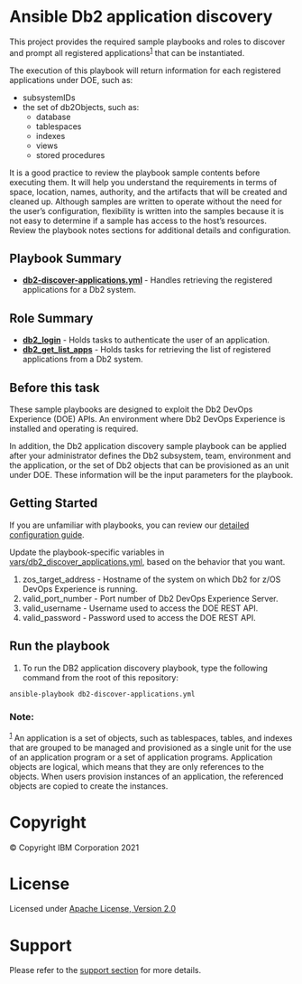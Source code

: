 # Ansible Db2 application discovery

This project provides the required sample playbooks and roles to discover and prompt all registered applications<sup>[1](#footnote1)</sup> that can be instantiated.

The execution of this playbook will return information for each registered applications under DOE, such as:
- subsystemIDs
- the set of db2Objects, such as:
  - database
  - tablespaces
  - indexes
  - views
  - stored procedures

It is a good practice to review the playbook sample contents before executing them. It will help you understand the requirements in terms of space, location, names, authority, and the artifacts that will be created and cleaned up. Although samples are written to operate without the need for the user’s configuration, flexibility is written into the samples because it is not easy to determine if a sample has access to the host’s resources. Review the playbook notes sections for additional details and configuration.

## Playbook Summary

- [**db2-discover-applications.yml**](db2-discover-applications.yml) - Handles retrieving the registered applications for a Db2 system.

## Role Summary

- [**db2_login**](roles/db2_login/README.md) - Holds tasks to authenticate the user of an application.
- [**db2_get_list_apps**](roles/db2_get_list_apps/README.md) - Holds tasks for retrieving the list of registered applications from a Db2 system.

## Before this task

These sample playbooks are designed to exploit the Db2 DevOps Experience (DOE) APIs. An environment where Db2 DevOps Experience is installed and operating is required.

In addition, the Db2 application discovery sample playbook can be applied after your administrator defines the Db2 subsystem, team, environment and the application, or the set of Db2 objects that can be provisioned as an unit under DOE. These information will be the input parameters for the playbook.

## Getting Started

If you are unfamiliar with playbooks, you can review our
[detailed configuration guide](https://github.com/IBM/z_ansible_collections_samples/blob/master/docs/share/zos_core/configuration_guide.md).

Update the playbook-specific variables in [vars/db2_discover_applications.yml](vars/db2_discover_applications.yml), based on the behavior that you want.

1. zos_target_address - Hostname of the system on which Db2 for z/OS DevOps Experience is running. 
2. valid_port_number - Port number of Db2 DevOps Experience Server.
3. valid_username - Username used to access the DOE REST API.
4. valid_password - Password used to access the DOE REST API.

## Run the playbook

1. To run the DB2 application discovery playbook, type the following command from the root of this repository:

  `ansible-playbook db2-discover-applications.yml`

### Note: 
<sup>[1](#footnote1)</sup> An application is a set of objects, such as tablespaces, tables, and indexes that are grouped to be managed and provisioned as a single unit for the use of an application program or a set of application programs. Application objects are logical, which means that they are only references to the objects. When users provision instances of an application, the referenced objects are copied to create the instances.

# Copyright

© Copyright IBM Corporation 2021

# License

Licensed under [Apache License,
Version 2.0](https://opensource.org/licenses/Apache-2.0)

# Support

Please refer to the [support section](https://github.com/IBM/z_ansible_collections_samples/blob/master/README.md#support) for more
details.
